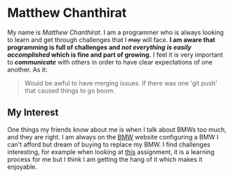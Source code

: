 # **Matthew Chanthirat**
My name is _Matthew Chanthirat_. I am a programmer who is always looking to learn and get through challenges that I ~~may~~ will face. **I am aware that programming is full of challenges and _not everything is easily accomplished_ which is fine and part of growing.** 
I feel it is very important to ***communicate*** with others in order to have clear expectations of one another. As it:
>Would be awful to have merging issues.
If there was one 'git push' that caused things to go boom. 
## My Interest
One things my friends know about me is when I talk about BMWs too much, and they are right.
I am always on the [BMW](https://www.bmwusa.com/build-your-own.html#/series) website configuring a BMW I can't afford but dream of buying to replace my BMW. 
I find challenges interesting, for example when looking at [this](README.md) assignment, it is a learning process for me but I think I am getting the hang of it which makes it enjoyable. 